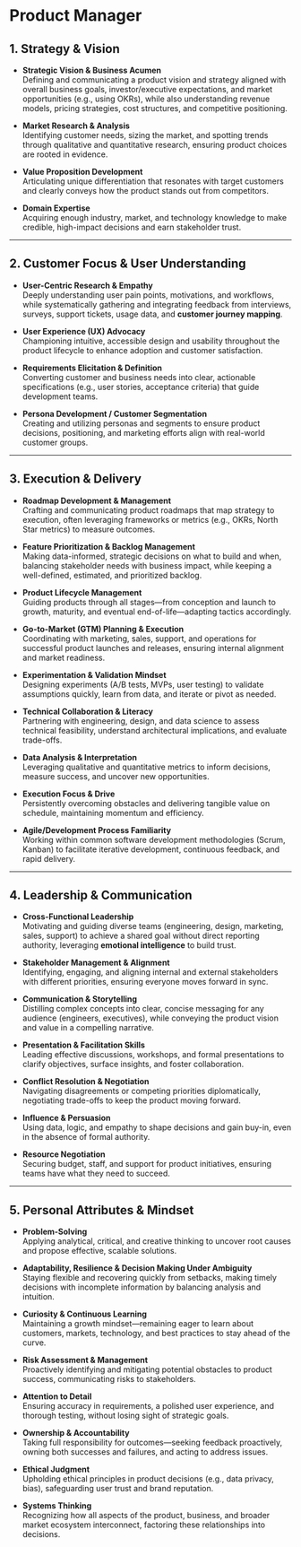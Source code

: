 # Product Manager

## **1\. Strategy & Vision**

* **Strategic Vision & Business Acumen**  
   Defining and communicating a product vision and strategy aligned with overall business goals, investor/executive expectations, and market opportunities (e.g., using OKRs), while also understanding revenue models, pricing strategies, cost structures, and competitive positioning.

* **Market Research & Analysis**  
   Identifying customer needs, sizing the market, and spotting trends through qualitative and quantitative research, ensuring product choices are rooted in evidence.

* **Value Proposition Development**  
   Articulating unique differentiation that resonates with target customers and clearly conveys how the product stands out from competitors.

* **Domain Expertise**  
   Acquiring enough industry, market, and technology knowledge to make credible, high-impact decisions and earn stakeholder trust.

---

## **2\. Customer Focus & User Understanding**

* **User-Centric Research & Empathy**  
   Deeply understanding user pain points, motivations, and workflows, while systematically gathering and integrating feedback from interviews, surveys, support tickets, usage data, and **customer journey mapping**.

* **User Experience (UX) Advocacy**  
   Championing intuitive, accessible design and usability throughout the product lifecycle to enhance adoption and customer satisfaction.

* **Requirements Elicitation & Definition**  
   Converting customer and business needs into clear, actionable specifications (e.g., user stories, acceptance criteria) that guide development teams.

* **Persona Development / Customer Segmentation**  
   Creating and utilizing personas and segments to ensure product decisions, positioning, and marketing efforts align with real-world customer groups.

---

## **3\. Execution & Delivery**

* **Roadmap Development & Management**  
   Crafting and communicating product roadmaps that map strategy to execution, often leveraging frameworks or metrics (e.g., OKRs, North Star metrics) to measure outcomes.

* **Feature Prioritization & Backlog Management**  
   Making data-informed, strategic decisions on what to build and when, balancing stakeholder needs with business impact, while keeping a well-defined, estimated, and prioritized backlog.

* **Product Lifecycle Management**  
   Guiding products through all stages—from conception and launch to growth, maturity, and eventual end-of-life—adapting tactics accordingly.

* **Go-to-Market (GTM) Planning & Execution**  
   Coordinating with marketing, sales, support, and operations for successful product launches and releases, ensuring internal alignment and market readiness.

* **Experimentation & Validation Mindset**  
   Designing experiments (A/B tests, MVPs, user testing) to validate assumptions quickly, learn from data, and iterate or pivot as needed.

* **Technical Collaboration & Literacy**  
   Partnering with engineering, design, and data science to assess technical feasibility, understand architectural implications, and evaluate trade-offs.

* **Data Analysis & Interpretation**  
   Leveraging qualitative and quantitative metrics to inform decisions, measure success, and uncover new opportunities.

* **Execution Focus & Drive**  
   Persistently overcoming obstacles and delivering tangible value on schedule, maintaining momentum and efficiency.

* **Agile/Development Process Familiarity**  
   Working within common software development methodologies (Scrum, Kanban) to facilitate iterative development, continuous feedback, and rapid delivery.

---

## **4\. Leadership & Communication**

* **Cross-Functional Leadership**  
   Motivating and guiding diverse teams (engineering, design, marketing, sales, support) to achieve a shared goal without direct reporting authority, leveraging **emotional intelligence** to build trust.

* **Stakeholder Management & Alignment**  
   Identifying, engaging, and aligning internal and external stakeholders with different priorities, ensuring everyone moves forward in sync.

* **Communication & Storytelling**  
   Distilling complex concepts into clear, concise messaging for any audience (engineers, executives), while conveying the product vision and value in a compelling narrative.

* **Presentation & Facilitation Skills**  
   Leading effective discussions, workshops, and formal presentations to clarify objectives, surface insights, and foster collaboration.

* **Conflict Resolution & Negotiation**  
   Navigating disagreements or competing priorities diplomatically, negotiating trade-offs to keep the product moving forward.

* **Influence & Persuasion**  
   Using data, logic, and empathy to shape decisions and gain buy-in, even in the absence of formal authority.

* **Resource Negotiation**  
   Securing budget, staff, and support for product initiatives, ensuring teams have what they need to succeed.

---

## **5\. Personal Attributes & Mindset**

* **Problem-Solving**  
   Applying analytical, critical, and creative thinking to uncover root causes and propose effective, scalable solutions.

* **Adaptability, Resilience & Decision Making Under Ambiguity**  
   Staying flexible and recovering quickly from setbacks, making timely decisions with incomplete information by balancing analysis and intuition.

* **Curiosity & Continuous Learning**  
   Maintaining a growth mindset—remaining eager to learn about customers, markets, technology, and best practices to stay ahead of the curve.

* **Risk Assessment & Management**  
   Proactively identifying and mitigating potential obstacles to product success, communicating risks to stakeholders.

* **Attention to Detail**  
   Ensuring accuracy in requirements, a polished user experience, and thorough testing, without losing sight of strategic goals.

* **Ownership & Accountability**  
   Taking full responsibility for outcomes—seeking feedback proactively, owning both successes and failures, and acting to address issues.

* **Ethical Judgment**  
   Upholding ethical principles in product decisions (e.g., data privacy, bias), safeguarding user trust and brand reputation.

* **Systems Thinking**  
   Recognizing how all aspects of the product, business, and broader market ecosystem interconnect, factoring these relationships into decisions.

